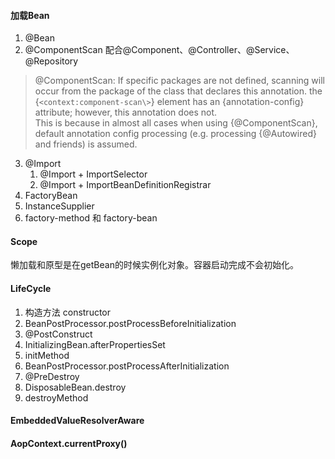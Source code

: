 #### 加载Bean
1. @Bean
2. @ComponentScan 配合@Component、@Controller、@Service、@Repository
> @ComponentScan: If specific packages are not defined, scanning will occur from the package of the class that declares this annotation.
the {`<context:component-scan\>`} element has an {annotation-config} attribute; however, this annotation does not.  
This is because in almost all cases when using {@ComponentScan}, default annotation config processing (e.g. processing {@Autowired} and friends) is assumed.
3. @Import
    1. @Import + ImportSelector
    2. @Import + ImportBeanDefinitionRegistrar
4. FactoryBean
5. InstanceSupplier
6. factory-method 和 factory-bean
#### Scope
懒加载和原型是在getBean的时候实例化对象。容器启动完成不会初始化。
#### LifeCycle
1. 构造方法 constructor
2. BeanPostProcessor.postProcessBeforeInitialization
3. @PostConstruct
4. InitializingBean.afterPropertiesSet
5. initMethod
6. BeanPostProcessor.postProcessAfterInitialization
7. @PreDestroy
8. DisposableBean.destroy
9. destroyMethod
#### EmbeddedValueResolverAware
#### AopContext.currentProxy()